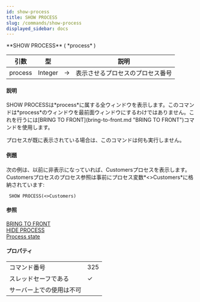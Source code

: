 ```yaml
---
id: show-process
title: SHOW PROCESS
slug: /commands/show-process
displayed_sidebar: docs
---
```


<!--REF #_command_.SHOW PROCESS.Syntax-->**SHOW PROCESS** ( *process* )<!-- END REF-->
<!--REF #_command_.SHOW PROCESS.Params-->
| 引数 | 型 |  | 説明 |
| --- | --- | --- | --- |
| process | Integer | &#8594;  | 表示させるプロセスのプロセス番号 |

<!-- END REF-->

#### 説明 

<!--REF #_command_.SHOW PROCESS.Summary-->SHOW PROCESSは*process*に属する全ウィンドウを表示します。<!-- END REF-->このコマンドは*process*のウィンドウを最前面ウィンドウにするわけではありません。これを行うには[BRING TO FRONT](bring-to-front.md "BRING TO FRONT")コマンドを使用します。  
プロセスが既に表示されている場合は、このコマンドは何も実行しません。

#### 例題 

次の例は、以前に非表示になっていれば、Customersプロセスを表示します。Customersプロセスのプロセス参照は事前にプロセス変数*<>Customers*に格納されています:

```4d
 SHOW PROCESS(<>Customers)
```

#### 参照 

[BRING TO FRONT](bring-to-front.md)  
[HIDE PROCESS](hide-process.md)  
[Process state](process-state.md)  

#### プロパティ
|  |  |
| --- | --- |
| コマンド番号 | 325 |
| スレッドセーフである | &check; |
| サーバー上での使用は不可 ||


